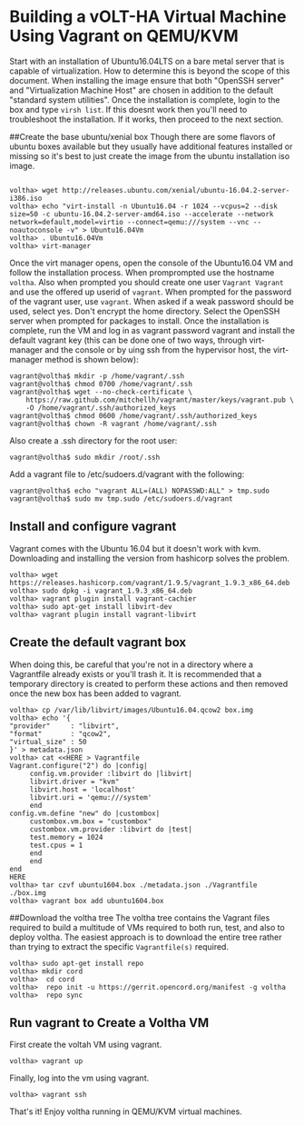 # Building a vOLT-HA Virtual Machine  Using Vagrant on QEMU/KVM
Start with an installation of Ubuntu16.04LTS on a bare metal server that is capable of virtualization. How to determine this is beyond the scope of this document. When installing the image ensure that both "OpenSSH server" and "Virtualization Machine Host" are chosen in addition to the default "standard system utilities". Once the installation is complete, login to the box and type ``virsh list``. If this doesnt work then you'll need to troubleshoot the installation. If it works, then proceed to the next section.

##Create the base ubuntu/xenial box
  Though there are some flavors of ubuntu boxes available but they usually have additional features installed or missing so it's best to just create the image from the ubuntu installation iso image.
  
  ```
  
  voltha> wget http://releases.ubuntu.com/xenial/ubuntu-16.04.2-server-i386.iso
  voltha> echo "virt-install -n Ubuntu16.04 -r 1024 --vcpus=2 --disk size=50 -c ubuntu-16.04.2-server-amd64.iso --accelerate --network network=default,model=virtio --connect=qemu:///system --vnc --noautoconsole -v" > Ubuntu16.04Vm
  voltha> . Ubuntu16.04Vm
  voltha> virt-manager
```
Once the virt manager opens, open the console of the Ubuntu16.04 VM and follow the installation process.
When promprompted use the hostname ``voltha``. Also when prompted you should create one user ``Vagrant Vagrant`` and use the offered up userid of ``vagrant``. When prompted for the password of the vagrant user, use ``vagrant``. When asked if a weak password should be used, select yes. Don't encrypt the home directory. Select the OpenSSH server when prompted for packages to install.
Once the installation is complete, run the VM and log in as vagrant password vagrant and install the default vagrant key (this can be done one of two ways, through virt-manager and the console or by uing ssh from the hypervisor host, the virt-manager method is shown below):
```
vagrant@voltha$ mkdir -p /home/vagrant/.ssh
vagrant@voltha$ chmod 0700 /home/vagrant/.ssh
vagrant@voltha$ wget --no-check-certificate \
    https://raw.github.com/mitchellh/vagrant/master/keys/vagrant.pub \
    -O /home/vagrant/.ssh/authorized_keys
vagrant@voltha$ chmod 0600 /home/vagrant/.ssh/authorized_keys
vagrant@voltha$ chown -R vagrant /home/vagrant/.ssh
```
Also create a .ssh directory for the root user:
```
vagrant@voltha$ sudo mkdir /root/.ssh
```
Add a vagrant file to /etc/sudoers.d/vagrant with the following:
```
vagrant@voltha$ echo "vagrant ALL=(ALL) NOPASSWD:ALL" > tmp.sudo
vagrant@voltha$ sudo mv tmp.sudo /etc/sudoers.d/vagrant
```

## Install and configure vagrant
Vagrant comes with the Ubuntu 16.04 but it doesn't work with kvm. Downloading and installing the version from hashicorp solves the problem.
```
voltha> wget https://releases.hashicorp.com/vagrant/1.9.5/vagrant_1.9.3_x86_64.deb
voltha> sudo dpkg -i vagrant_1.9.3_x86_64.deb
voltha> vagrant plugin install vagrant-cachier
voltha> sudo apt-get install libvirt-dev
voltha> vagrant plugin install vagrant-libvirt
```
## Create the default vagrant box

When doing this, be careful that you're not in a directory where a Vagrantfile already exists or you'll trash it. It is recommended that a temporary directory is created to perform these actions and then removed once the new box has been added to vagrant.
```
voltha> cp /var/lib/libvirt/images/Ubuntu16.04.qcow2 box.img
voltha> echo '{
"provider"     : "libvirt",
"format"       : "qcow2",
"virtual_size" : 50
}' > metadata.json
voltha> cat <<HERE > Vagrantfile
Vagrant.configure("2") do |config|
     config.vm.provider :libvirt do |libvirt|
     libvirt.driver = "kvm"
     libvirt.host = 'localhost'
     libvirt.uri = 'qemu:///system'
     end
config.vm.define "new" do |custombox|
     custombox.vm.box = "custombox"       
     custombox.vm.provider :libvirt do |test|
     test.memory = 1024
     test.cpus = 1
     end
     end
end
HERE
voltha> tar czvf ubuntu1604.box ./metadata.json ./Vagrantfile ./box.img
voltha> vagrant box add ubuntu1604.box
```
##Download the voltha tree
The voltha tree contains the Vagrant files required to build a multitude of VMs required to both run, test, and also to deploy voltha. The easiest approach is to download the entire tree rather than trying to extract the specific ``Vagrantfile(s)`` required.
```
voltha> sudo apt-get install repo
voltha> mkdir cord
voltha>  cd cord
voltha>  repo init -u https://gerrit.opencord.org/manifest -g voltha
voltha>  repo sync
```

## Run vagrant to Create a Voltha VM
First create the voltah VM using vagrant.
```
voltha> vagrant up
```
Finally, log into the vm using vagrant.
```
voltha> vagrant ssh
```

That's it! Enjoy voltha running in QEMU/KVM virtual machines.